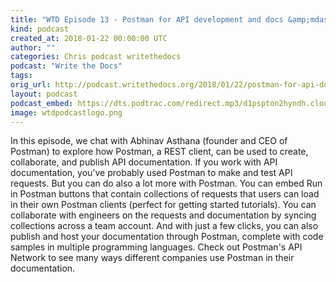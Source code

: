 ```yaml
---
title: "WTD Episode 13 - Postman for API development and docs &amp;mdash; Interview with Postman Founder"
kind: podcast
created_at: 2018-01-22 00:00:00 UTC
author: ""
categories: Chris podcast writethedocs
podcast: "Write the Docs"
tags: 
orig_url: http://podcast.writethedocs.org/2018/01/22/postman-for-api-docs-write-the-docs/
layout: podcast
podcast_embed: https://dts.podtrac.com/redirect.mp3/d1pspton2hyndh.cloudfront.net/wtdpodcast_episode_13_postman.mp3
image: wtdpodcastlogo.png
---
```

In this episode, we chat with Abhinav Asthana (founder and CEO of Postman) to explore how Postman, a REST client, can be used to create, collaborate, and publish API documentation. If you work with API documentation, you've probably used Postman to make and test API requests. But you can do also a lot more with Postman. You can embed Run in Postman buttons that contain collections of requests that users can load in their own Postman clients (perfect for getting started tutorials). You can collaborate with engineers on the requests and documentation by syncing collections across a team account. And with just a few clicks, you can also publish and host your documentation through Postman, complete with code samples in multiple programming languages. Check out Postman's API Network to see many ways different companies use Postman in their documentation.